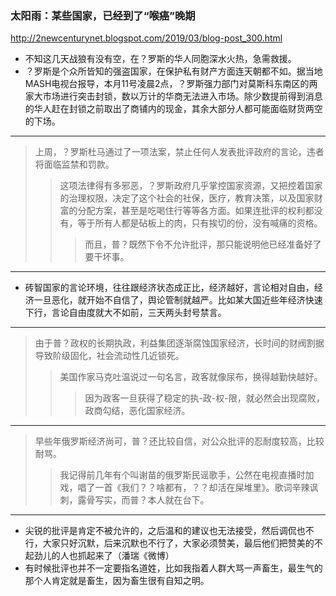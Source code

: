 ### 太阳雨：某些国家，已经到了“喉癌”晚期
http://2newcenturynet.blogspot.com/2019/03/blog-post_300.html
- 不知这几天战狼有没有空，在？罗斯的华人同胞深水火热，急需救援。
- ？罗斯是个众所皆知的强盗国家，在保护私有财产方面连天朝都不如。据当地MASH电视台报导，本月11号凌晨2点，？罗斯强力部门对莫斯科东南区的两家大市场进行突击封锁，数以万计的华商无法进入市场。除少数提前得到消息的华人赶在封锁之前取出了商铺内的现金，其余大部分人都可能面临财货两空的下场。
---
>上周，？罗斯杜马通过了一项法案，禁止任何人发表批评政府的言论，违者将面临监禁和罚款。
>>这项法律得有多邪恶，？罗斯政府几乎掌控国家资源，又把控着国家的治理权限，决定了这个社会的社保，医疗，教育决策，以及国家财富的分配方案，甚至是吃喝住行等等各方面。如果连批评的权利都没有，等于所有人都是砧板上的肉，只有挨切的份，没有喊痛的资格。
>>>而且，普？既然下令不允许批评，那只能说明他已经准备好了要干坏事。
---
- 砖智国家的言论环境，往往跟经济状态成正比，经济越好，言论相对自由，经济一旦恶化，就开始不自信了，舆论管制就越严。比如某大国近些年经济快速下行，言论自由度就大不如前，三天两头封号禁言。
---
>由于普？政权的长期执政，利益集团逐渐腐蚀国家经济，长时间的财阀割据导致阶级固化，社会流动性几近锁死。
>>美国作家马克吐温说过一句名言，政客就像尿布，换得越勤快越好。
>>>因为政客一旦获得了稳定的执-政-权-限，就必然会出现腐败，政商勾结，恶化国家经济。
---
>早些年俄罗斯经济尚可，普？还比较自信，对公众批评的忍耐度较高，比较耐骂。
>>我记得前几年有个叫谢苗的俄罗斯民谣歌手，公然在电视直播时加戏，唱了一首《我们？？啥都有，？？却活在屎堆里》。歌词辛辣讽刺，露骨写实，而普？本人就在台下。
---
- 尖锐的批评是肯定不被允许的，之后温和的建议也无法接受，然后调侃也不行，大家只好沉默，后来沉默也不行了，大家必须赞美，最后他们把赞美的不起劲儿的人也抓起来了（潘瑞《微博）
- 有时候批评也并不一定要指名道姓，比如我指着人群大骂一声畜生，最生气的那个人肯定就是畜生，因为畜生很有自知之明。